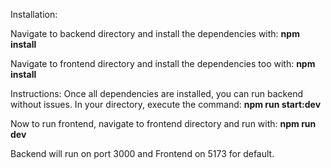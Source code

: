 Installation:

  Navigate to backend directory and install the dependencies with: 
  **npm install**


  Navigate to frontend directory and install the dependencies too with: 
  **npm install**


Instructions:
  Once all dependencies are installed, you can run backend without issues. In your directory, execute the command:
  **npm run start:dev**


  Now to run frontend, navigate to frontend directory and run with: 
  **npm run dev**


Backend will run on port 3000 and Frontend on 5173 for default.
